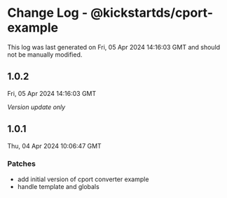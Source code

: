 # Change Log - @kickstartds/cport-example

This log was last generated on Fri, 05 Apr 2024 14:16:03 GMT and should not be manually modified.

## 1.0.2
Fri, 05 Apr 2024 14:16:03 GMT

_Version update only_

## 1.0.1
Thu, 04 Apr 2024 10:06:47 GMT

### Patches

- add initial version of cport converter example
- handle template and globals

